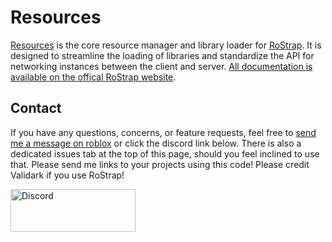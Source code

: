 # Resources
[Resources](https://github.com/RoStrap/Resources/blob/master/Resources.module.lua) is the core resource manager and library loader for [RoStrap](https://www.roblox.com/library/725884332/RoStrap). It is designed to streamline the loading of libraries and standardize the API for networking instances between the client and server. [All documentation is available on the offical RoStrap website](https://rostrap.github.io).

## Contact
If you have any questions, concerns, or feature requests, feel free to [send me a message on roblox](https://www.roblox.com/messages/compose?recipientId=2966752) or click the discord link below. There is also a dedicated issues tab at the top of this page, should you feel inclined to use that. Please send me links to your projects using this code! Please credit Validark if you use RoStrap!

<div align="left">
	<a href="https://discord.gg/pjJw8s4">
		<img src="https://discordapp.com/assets/94db9c3c1eba8a38a1fcf4f223294185.png" alt="Discord" width=200 height=68 />
	</a>
</div>
